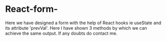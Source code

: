# React-form-
Here we have designed a form with the help of React hooks ie useState and its attribute 'prevVal'. Here I have shown 3 methods by which we can achieve the same output. If any doubts do contact me.
